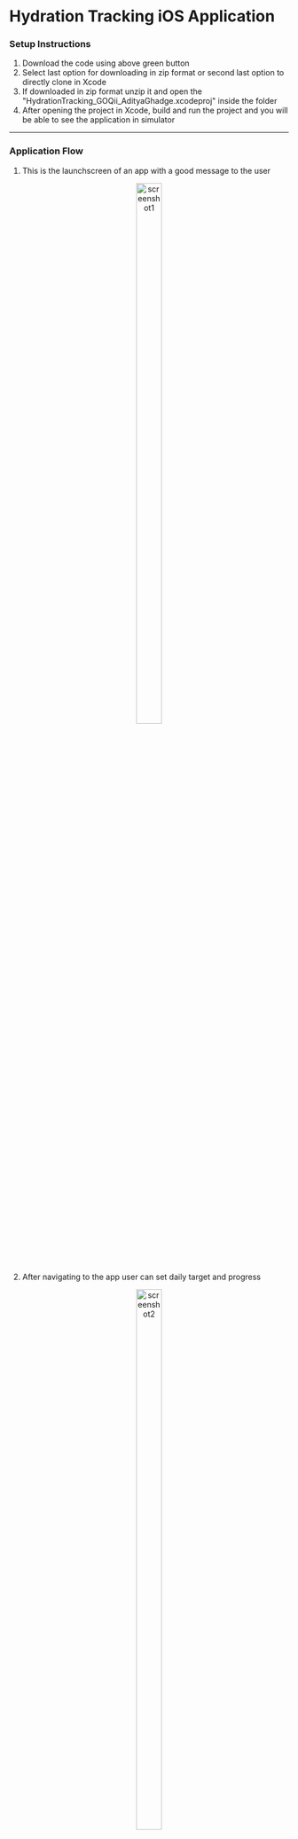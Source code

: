 
# Hydration Tracking iOS Application


### Setup Instructions
1. Download the code using above green button
2. Select last option for downloading in zip format or second last option to directly clone in Xcode
3. If downloaded in zip format unzip it and open the "HydrationTracking_GOQii_AdityaGhadge.xcodeproj" inside the folder
4. After opening the project in Xcode, build and run the project and you will be able to see the application in simulator

<hr>

### Application Flow

1. This is the launchscreen of an app with a good message to the user
<p align="center">
<img src="https://github.com/aditya423/HydrationTracking_GOQii_AdityaGhadge/assets/65207859/c0919b0c-1320-4ff3-ba90-0ce7cff7c35d" alt="screenshot1" width="30%" height="50%" />
</p>

2. After navigating to the app user can set daily target and progress
<p align="center">
<img src="https://github.com/aditya423/HydrationTracking_GOQii_AdityaGhadge/assets/65207859/699d0897-476f-41ad-8d5e-0e93eecd52d6" alt="screenshot2" width="30%" height="50%" />
</p>

3. User can also update the daily progress using bottle options
<p align="center">
  <img src="https://github.com/aditya423/HydrationTracking_GOQii_AdityaGhadge/assets/65207859/badda534-dc3b-4662-86a9-1242bf0d3900" alt="screenshot3" width="30%" height="50%" />
  <img src="https://github.com/aditya423/HydrationTracking_GOQii_AdityaGhadge/assets/65207859/24f65bc3-34e8-4a14-be4f-d5934c3106be" alt="screenshot4" width="30%" height="50%" />
</p>

4. After completing the daily target, user gets pop up which motivates the user 
<p align="center">
<img src="https://github.com/aditya423/HydrationTracking_GOQii_AdityaGhadge/assets/65207859/f9e6c200-8fcd-4cfc-a297-f3785eaead89" alt="screenshot5" width="30%" height="50%" />
</p>

5. If user allows for sending notifications, app will daily notify the user to set the target at the start of the day (8AM)
<p align="center">
  <img src="https://github.com/aditya423/HydrationTracking_GOQii_AdityaGhadge/assets/65207859/cf24be13-6787-4240-9195-37020ab8602b" alt="screenshot7" width="30%" height="50%" />
  <img src="https://github.com/aditya423/HydrationTracking_GOQii_AdityaGhadge/assets/65207859/12c3c43b-9c81-4ef6-9271-f6e80c873026" alt="screenshot6" width="30%" height="50%" />
</p>

